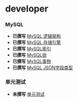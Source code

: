 # developer
### MySQL
* **已撰写** [MySQL 逻辑架构](database/mysql/logic-architecture.md)
* **已撰写** [MySQL 存储引擎](database/mysql/store-engine.md)
* **已撰写** [MySQL索引](database/mysql/index.md)
* **已撰写** [MySQL锁](database/mysql/lock.md)
* **已撰写** [MySQL事物](database/mysql/transaction.md)
* **已撰写** [MySQL JSON字段类型](database/mysql/field.json.md)

### 单元测试
* **未撰写** [单元测试](development/test/index.md)